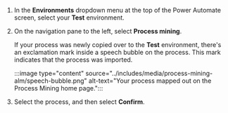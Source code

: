 1. In the **Environments** dropdown menu at the top of the Power Automate screen, select your **Test** environment.
1. On the navigation pane to the left, select **Process mining**.

    If your process was newly copied over to the **Test** environment, there's an exclamation mark inside a speech bubble on the process. This mark indicates that the process was imported.

    :::image type="content" source="../includes/media/process-mining-alm/speech-bubble.png" alt-text="Your process mapped out on the Process Mining home page.":::

1. Select the process, and then select **Confirm**.
